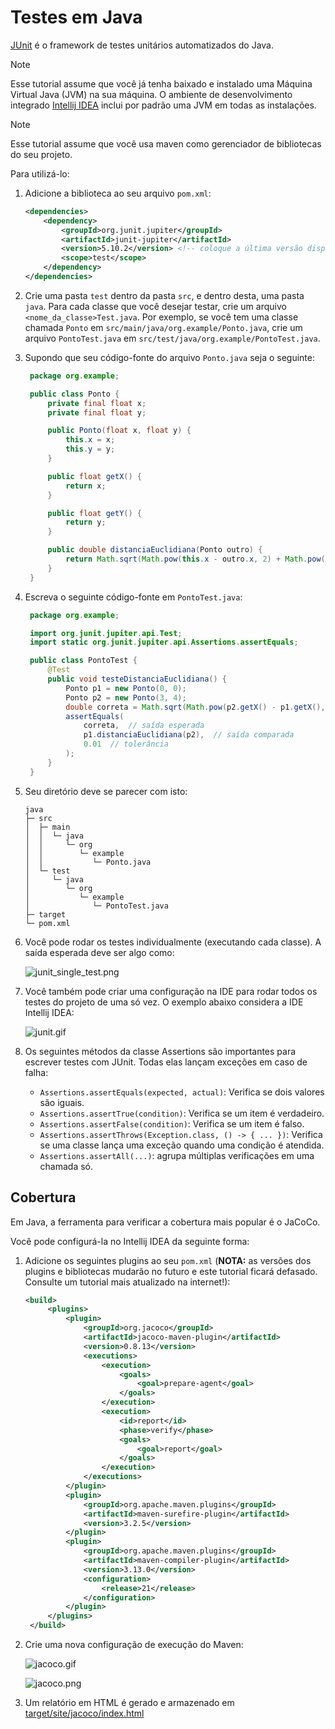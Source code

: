 # Testes em Java

[JUnit](https://junit.org) é o framework de testes unitários automatizados do Java.

> [!NOTE]
> Esse tutorial assume que você já tenha baixado e instalado uma Máquina Virtual Java (JVM) na sua máquina. O ambiente
> de desenvolvimento integrado [Intellij IDEA](https://lp.jetbrains.com/intellij-idea-promo) inclui por padrão uma 
> JVM em todas as instalações.

> [!NOTE]
> Esse tutorial assume que você usa maven como gerenciador de bibliotecas do seu projeto.

Para utilizá-lo:

1. Adicione a biblioteca ao seu arquivo `pom.xml`:

   ```xml
   <dependencies>
       <dependency>
           <groupId>org.junit.jupiter</groupId>
           <artifactId>junit-jupiter</artifactId>
           <version>5.10.2</version> <!-- coloque a última versão disponível ou a última compatível com seu projeto -->
           <scope>test</scope>
       </dependency>
   </dependencies>
   ```

2. Crie uma pasta `test` dentro da pasta `src`, e dentro desta, uma pasta `java`. Para cada classe que você desejar
   testar, crie um arquivo `<nome_da_classe>Test.java`. Por exemplo, se você tem uma classe chamada `Ponto` em
   `src/main/java/org.example/Ponto.java`, crie um arquivo `PontoTest.java` em
   `src/test/java/org.example/PontoTest.java`.
3. Supondo que seu código-fonte do arquivo `Ponto.java` seja o seguinte:
   ```java
    package org.example;

    public class Ponto {
        private final float x;
        private final float y;

        public Ponto(float x, float y) {
            this.x = x;
            this.y = y;
        }

        public float getX() {
            return x;
        }

        public float getY() {
            return y;
        }

        public double distanciaEuclidiana(Ponto outro) {
            return Math.sqrt(Math.pow(this.x - outro.x, 2) + Math.pow(this.y - outro.y, 2));
        }
    }
   ```

4. Escreva o seguinte código-fonte em `PontoTest.java`:

   ```java
    package org.example;

    import org.junit.jupiter.api.Test;
    import static org.junit.jupiter.api.Assertions.assertEquals;

    public class PontoTest {
        @Test
        public void testeDistanciaEuclidiana() {
            Ponto p1 = new Ponto(0, 0);
            Ponto p2 = new Ponto(3, 4);
            double correta = Math.sqrt(Math.pow(p2.getX() - p1.getX(), 2) + Math.pow(p2.getY() - p1.getY(), 2));
            assertEquals(
                correta,  // saída esperada
                p1.distanciaEuclidiana(p2),  // saída comparada
                0.01  // tolerância
            );
        }
    }
   ```

5. Seu diretório deve se parecer com isto:
   ```
   java
   ├─ src
   │  ├─ main
   │  │  └─ java
   │  │     └─ org
   │  │        └─ example
   │  │           └─ Ponto.java
   │  └─ test
   │     └─ java
   │        └─ org
   │           └─ example
   │              └─ PontoTest.java
   ├─ target
   └─ pom.xml
   ```

6. Você pode rodar os testes individualmente (executando cada classe). A saída esperada deve ser algo como:

   ![junit_single_test.png](../imagens/junit_single_test.png)

7. Você também pode criar uma configuração na IDE para rodar todos os testes do projeto de uma só vez. O exemplo abaixo
   considera a IDE Intellij IDEA:

   ![junit.gif](../imagens/junit.gif)

8. Os seguintes métodos da classe Assertions são importantes para escrever testes com JUnit. Todas elas lançam exceções
   em caso de falha:

    * `Assertions.assertEquals(expected, actual)`: Verifica se dois valores são iguais.
    * `Assertions.assertTrue(condition)`: Verifica se um item é verdadeiro.
    * `Assertions.assertFalse(condition)`: Verifica se um item é falso.
    * `Assertions.assertThrows(Exception.class, () -> { ... })`: Verifica se uma classe lança uma exceção quando uma
      condição é atendida.
    * `Assertions.assertAll(...)`: agrupa múltiplas verificações em uma chamada só.


## Cobertura

Em Java, a ferramenta para verificar a cobertura mais popular é o JaCoCo. 

Você pode configurá-la no Intellij IDEA da seguinte forma:

1. Adicione os seguintes plugins ao seu `pom.xml` (**NOTA:** as versões dos plugins e bibliotecas mudarão no futuro e 
   este tutorial ficará defasado. Consulte um tutorial mais atualizado na internet!):

   ```xml
   <build>
        <plugins>
            <plugin>
                <groupId>org.jacoco</groupId>
                <artifactId>jacoco-maven-plugin</artifactId>
                <version>0.8.13</version>
                <executions>
                    <execution>
                        <goals>
                            <goal>prepare-agent</goal>
                        </goals>
                    </execution>
                    <execution>
                        <id>report</id>
                        <phase>verify</phase>
                        <goals>
                            <goal>report</goal>
                        </goals>
                    </execution>
                </executions>
            </plugin>
            <plugin>
                <groupId>org.apache.maven.plugins</groupId>
                <artifactId>maven-surefire-plugin</artifactId>
                <version>3.2.5</version>
            </plugin>
            <plugin>
                <groupId>org.apache.maven.plugins</groupId>
                <artifactId>maven-compiler-plugin</artifactId>
                <version>3.13.0</version>
                <configuration>
                    <release>21</release>
                </configuration>
            </plugin>
        </plugins>
    </build>
   ```
   
2. Crie uma nova configuração de execução do Maven:
   
   ![jacoco.gif](../imagens/jacoco.gif)

   ![jacoco.png](../imagens/jacoco.png)

3. Um relatório em HTML é gerado e armazenado em [target/site/jacoco/index.html](target/site/jacoco/index.html)
 
   
